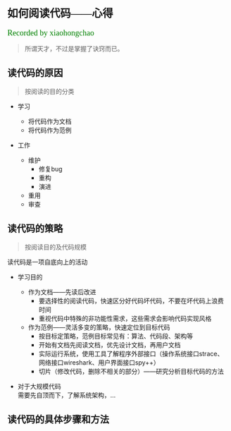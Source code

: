 # <font face="微软雅黑" size="5">如何阅读代码——心得</font>  
<font face="微软雅黑" color="green" size="4">Recorded by xiaohongchao</font>

>所谓天才，不过是掌握了诀窍而已。
  
## 读代码的原因
>按阅读的目的分类
 
* 学习  
  + 将代码作为文档
  + 将代码作为范例

* 工作
  + 维护
  	 - 修复bug
  	 - 重构
  	 - 演进
  + 重用
  + 审查 


## 读代码的策略  

>按阅读目的及代码规模

读代码是一项自底向上的活动

* 学习目的
  + 作为文档——先读后改进
     - 要选择性的阅读代码，快速区分好代码坏代码，不要在坏代码上浪费时间
     - 重视代码中特殊的非功能性需求，这些需求会影响代码实现风格
  + 作为范例——灵活多变的策略，快速定位到目标代码
     - 按目标定策略，范例目标常见有：算法、代码段、架构等
     - 开始有文档先阅读文档，优先设计文档，再用户文档
     - 实际运行系统，使用工具了解程序外部接口（操作系统接口strace、网络接口wireshark、用户界面接口spy++）
     - 切片（修改代码，删除不相关的部分）——研究分析目标代码的方法

* 对于大规模代码  
需要先自顶而下，了解系统架构，...

## 读代码的具体步骤和方法  